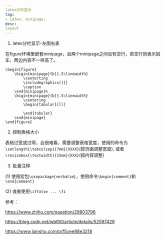 ```yaml
---
latex分栏显示
tag:
- Latex; minipage;
desc:
layout
---
```

1. latex分栏显示-左图右表

在figure环境里嵌套minipage，且两个minipage之间没有空行，若空行则表示回车，两边内容不一样高了。

```
\begin{figure}
    \bigin{minipage}[b]{.5\linewidth}
        \centerting
        \includegraphics[]{}
        \caption
    \end{minipage}%
    \bigin{minipage}[b]{.5\linewidth}
        \centering
        \begin{tabular}[ll]
        
        \end{tabular}
    \end{minipage}
\end{figure}
```

2. 控制表格大小

表格过宽或过窄，会很难看，需要调整表格宽度，使用的命令为`\setlength{\tabcolsep}{7mm}{XXXX}`(按页面调整宽度), 或者`\resizebox{\textwidth}{15mm}{XXX}`(按内容调整)

3. 批量注释

(1) 使用宏包`\usepackage{verbatim}`，使用命令`\begin{comment}`和`\end{comment}`

(2) 或者使用`\iffalse ... \fi`

参考：

https://www.zhihu.com/question/29803796

https://blog.csdn.net/wbl90/article/details/52597429

https://www.jianshu.com/p/f5cee88e3218